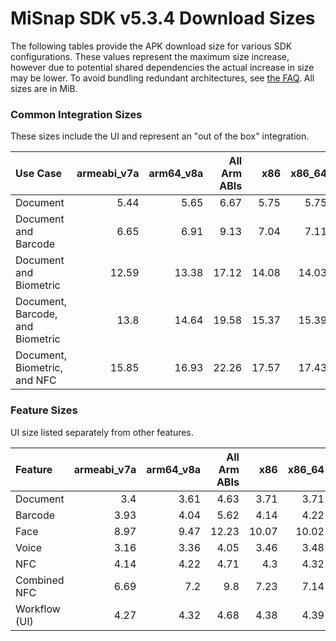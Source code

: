 # MiSnap SDK v5.3.4 Download Sizes

The following tables provide the APK download size for various SDK configurations. These values represent
the maximum size increase, however due to potential shared dependencies the actual increase in size may
be lower. To avoid bundling redundant architectures, see [the FAQ](../README.md#how-can-i-reduce-the-size-of-the-sdk).
All sizes are in MiB.

### **Common Integration Sizes**
These sizes include the UI and represent an "out of the box" integration.
<!-- USECASE_SIZE_TABLE_START -->
| Use Case                         | armeabi_v7a | arm64_v8a | All Arm ABIs | x86   | x86_64 | All x86 ABIs | All ABIs | 
| :------------------------------- | ----------: | --------: | -----------: | ----: | -----: | -----------: | -------: |
| Document                         | 5.44        | 5.65      | 6.67         | 5.75  | 5.75   | 7.08         | 9.34     | 
| Document and Barcode             | 6.65        | 6.91      | 9.13         | 7.04  | 7.11   | 9.73         | 14.44    | 
| Document and Biometric           | 12.59       | 13.38     | 17.12        | 14.08 | 14.03  | 19.25        | 27.52    | 
| Document, Barcode, and Biometric | 13.8        | 14.64     | 19.58        | 15.37 | 15.39  | 21.9         | 32.61    | 
| Document, Biometric, and NFC     | 15.85       | 16.93     | 22.26        | 17.57 | 17.43  | 24.46        | 36.19    | 
<!-- USECASE_SIZE_TABLE_END -->

### **Feature Sizes**
UI size listed separately from other features.
<!-- SCIENCE_SIZE_TABLE_START -->
| Feature       | armeabi_v7a | arm64_v8a | All Arm ABIs | x86   | x86_64 | All x86 ABIs | All ABIs | 
| :------------ | ----------: | --------: | -----------: | ----: | -----: | -----------: | -------: |
| Document      | 3.4         | 3.61      | 4.63         | 3.71  | 3.71   | 5.05         | 7.3      | 
| Barcode       | 3.93        | 4.04      | 5.62         | 4.14  | 4.22   | 5.99         | 9.25     | 
| Face          | 8.97        | 9.47      | 12.23        | 10.07 | 10.02  | 13.89        | 19.91    | 
| Voice         | 3.16        | 3.36      | 4.05         | 3.46  | 3.48   | 4.47         | 6.05     | 
| NFC           | 4.14        | 4.22      | 4.71         | 4.3   | 4.32   | 4.97         | 6.03     | 
| Combined NFC  | 6.69        | 7.2       | 9.8          | 7.23  | 7.14   | 10.29        | 16.0     | 
| Workflow (UI) | 4.27        | 4.32      | 4.68         | 4.38  | 4.39   | 4.86         | 5.65     | 
<!-- SCIENCE_SIZE_TABLE_END -->
